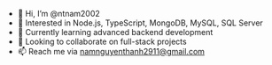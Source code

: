- 👋 Hi, I’m @ntnam2002
- 👀 Interested in Node.js, TypeScript, MongoDB, MySQL, SQL Server
- 🌱 Currently learning advanced backend development
- 💞️ Looking to collaborate on full-stack projects
- 📫 Reach me via namnguyenthanh2911@gmail.com
  


